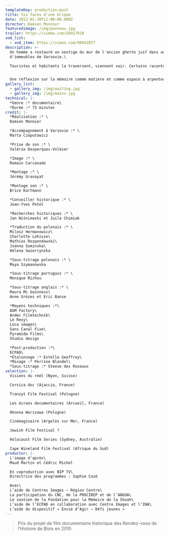 ```yaml
---
templateKey: production-post
title: Six faces d'une brique
date: 2012-01-30T11:00:00.000Z
director: Damien Monnier
featuredimage: /img/panneau.jpg
trailer: https://vimeo.com/50417910
vod_list:
  - vod_item: https://vimeo.com/98942077
description: >-
  Un homme a restauré un vestige du mur de l'ancien ghetto juif dans une cour
  d'immeubles de Varsovie.\

  Touristes et habitants la traversent, viennent voir. Certains racontent, discutent, d'autres se taisent et effleurent. 


  Une réflexion sur la mémoire comme matière et comme espace à arpenter.
gallery_list:
  - gallery_img: /img/waiting.jpg
  - gallery_img: /img/mains.jpg
technical: |-
  *Genre :* documentaire\
  *Durée :* 73 minutes
credit: |-
  *Réalisation :* \
  Damien Monnier

  *Accompagnement à Varsovie :* \
  Marta Czaputowicz

  *Prise de son :* \
  Valérie Desperques-Volmier

  *Image :* \
  Romain Carcanade

  *Montage :* \
  Jérémy Gravayat

  *Montage son :* \
  Brice Kartmann

  *Conseiller historique :* \
  Jean-Yves Potel

  *Recherches historiques :* \
  Jan Wiśniewski et Juila Chimiak

  *Traduction du polonais :* \
  Milosz Hermanowicz\
  Charlotte Lohisse\
  Mathias Rozpendowski\
  Joanna Suminska\
  Helena Swiercynska

  *Sous-titrage polonais :* \
  Maya Szymanowska

  *Sous-titrage portugais :* \
  Monique Richou

  *Sous-titrage anglais :* \
  Maura Mc Guinness\
  Anne Grèzes et Eric Banse

  *Moyens techniques :*\
  AGM Factory\
  Andec Filmtechnik\
  Le Rexy\
  Loca images\
  Sans Canal Fixe\
  Pyramida Films\
  Studio design

  *Post-production :*\
  ECPAD\
  *Etalonnage :* Estelle Geoffroy\
  *Mixage :* Perrine Blondel\
  *Sous-titrage :* Steeve des Roseaux
selection: |-
  Visions du réel (Nyon, Suisse)

  Corsica doc (Ajaccio, France)

  Tranzyt Film Festival (Pologne)

  Les écrans documentaires (Arcueil, France) 

  Oknona Warszawa (Pologne)

  Cinémaginaire (Argelès sur Mer, France)

  Jewish Film Festival ? 

  Holocaust Film Series (Sydney, Australie) 

  Cape Wineland Film Festival (Afrique du Sud)
productor: |-
  L'image d'après\
  Maud Martin et Cédric Michel

  En coproduction avec BIP TV\
  Directrice des programmes : Sophie Cazé

  Avec\
  L’aide de Centres Images – Région Centre\
  La participation du CNC, de la PROCIREP et de l’ANGOA\
  Le soutien de la Fondation pour la Mémoire de la Shoah\
  L’aide de l’ECPAD en collaboration avec Centre Images et l’INA\
  L’aide du dispositif « Envie d’Agir – Défi jeunes »
---
```

> Prix du projet de film documentaire historique des Rendez-vous de l’Histoire de Blois en 2010